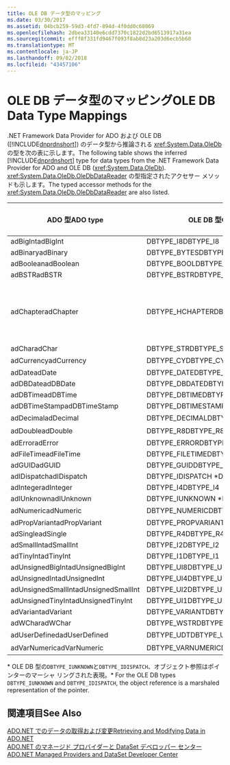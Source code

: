 ```yaml
---
title: OLE DB データ型のマッピング
ms.date: 03/30/2017
ms.assetid: 04bcb259-59d3-4fd7-894d-4f0dd0c68069
ms.openlocfilehash: 2dbea33140e6cdd7370c1822d2bd6513917a31ea
ms.sourcegitcommit: efff8f331fd9467f093f8ab8d23a203d6ecb5b60
ms.translationtype: MT
ms.contentlocale: ja-JP
ms.lasthandoff: 09/02/2018
ms.locfileid: "43457106"
---
```

# <a name="ole-db-data-type-mappings"></a><span data-ttu-id="fcb99-102">OLE DB データ型のマッピング</span><span class="sxs-lookup"><span data-stu-id="fcb99-102">OLE DB Data Type Mappings</span></span>
<span data-ttu-id="fcb99-103">.NET Framework Data Provider for ADO および OLE DB ([!INCLUDE[dnprdnshort](../../../../includes/dnprdnshort-md.md)]) のデータ型から推論される <xref:System.Data.OleDb> の型を次の表に示します。</span><span class="sxs-lookup"><span data-stu-id="fcb99-103">The following table shows the inferred [!INCLUDE[dnprdnshort](../../../../includes/dnprdnshort-md.md)] type for data types from the .NET Framework Data Provider for ADO and OLE DB (<xref:System.Data.OleDb>).</span></span> <span data-ttu-id="fcb99-104"><xref:System.Data.OleDb.OleDbDataReader> の型指定されたアクセサー メソッドも示します。</span><span class="sxs-lookup"><span data-stu-id="fcb99-104">The typed accessor methods for the <xref:System.Data.OleDb.OleDbDataReader> are also listed.</span></span>  
  
|<span data-ttu-id="fcb99-105">ADO 型</span><span class="sxs-lookup"><span data-stu-id="fcb99-105">ADO type</span></span>|<span data-ttu-id="fcb99-106">OLE DB 型</span><span class="sxs-lookup"><span data-stu-id="fcb99-106">OLE DB type</span></span>|[!INCLUDE[dnprdnshort](../../../../includes/dnprdnshort-md.md)]<span data-ttu-id="fcb99-107"> 型</span><span class="sxs-lookup"><span data-stu-id="fcb99-107"> type</span></span>|[!INCLUDE[dnprdnshort](../../../../includes/dnprdnshort-md.md)]<span data-ttu-id="fcb99-108"> の型指定されたアクセサー</span><span class="sxs-lookup"><span data-stu-id="fcb99-108"> typed accessor</span></span>|  
|--------------|-----------------|----------------------------------------------------------------------|--------------------------------------------------------------------------------|  
|<span data-ttu-id="fcb99-109">adBigInt</span><span class="sxs-lookup"><span data-stu-id="fcb99-109">adBigInt</span></span>|<span data-ttu-id="fcb99-110">DBTYPE_I8</span><span class="sxs-lookup"><span data-stu-id="fcb99-110">DBTYPE_I8</span></span>|<span data-ttu-id="fcb99-111">Int64</span><span class="sxs-lookup"><span data-stu-id="fcb99-111">Int64</span></span>|<span data-ttu-id="fcb99-112">GetInt64()</span><span class="sxs-lookup"><span data-stu-id="fcb99-112">GetInt64()</span></span>|  
|<span data-ttu-id="fcb99-113">adBinary</span><span class="sxs-lookup"><span data-stu-id="fcb99-113">adBinary</span></span>|<span data-ttu-id="fcb99-114">DBTYPE_BYTES</span><span class="sxs-lookup"><span data-stu-id="fcb99-114">DBTYPE_BYTES</span></span>|<span data-ttu-id="fcb99-115">Byte[]</span><span class="sxs-lookup"><span data-stu-id="fcb99-115">Byte[]</span></span>|<span data-ttu-id="fcb99-116">GetBytes()</span><span class="sxs-lookup"><span data-stu-id="fcb99-116">GetBytes()</span></span>|  
|<span data-ttu-id="fcb99-117">adBoolean</span><span class="sxs-lookup"><span data-stu-id="fcb99-117">adBoolean</span></span>|<span data-ttu-id="fcb99-118">DBTYPE_BOOL</span><span class="sxs-lookup"><span data-stu-id="fcb99-118">DBTYPE_BOOL</span></span>|<span data-ttu-id="fcb99-119">Boolean</span><span class="sxs-lookup"><span data-stu-id="fcb99-119">Boolean</span></span>|<span data-ttu-id="fcb99-120">GetBoolean()</span><span class="sxs-lookup"><span data-stu-id="fcb99-120">GetBoolean()</span></span>|  
|<span data-ttu-id="fcb99-121">adBSTR</span><span class="sxs-lookup"><span data-stu-id="fcb99-121">adBSTR</span></span>|<span data-ttu-id="fcb99-122">DBTYPE_BSTR</span><span class="sxs-lookup"><span data-stu-id="fcb99-122">DBTYPE_BSTR</span></span>|<span data-ttu-id="fcb99-123">String</span><span class="sxs-lookup"><span data-stu-id="fcb99-123">String</span></span>|<span data-ttu-id="fcb99-124">GetString()</span><span class="sxs-lookup"><span data-stu-id="fcb99-124">GetString()</span></span>|  
|<span data-ttu-id="fcb99-125">adChapter</span><span class="sxs-lookup"><span data-stu-id="fcb99-125">adChapter</span></span>|<span data-ttu-id="fcb99-126">DBTYPE_HCHAPTER</span><span class="sxs-lookup"><span data-stu-id="fcb99-126">DBTYPE_HCHAPTER</span></span>|<span data-ttu-id="fcb99-127">`DataReader` によってサポートされます。</span><span class="sxs-lookup"><span data-stu-id="fcb99-127">Supported through the `DataReader`.</span></span> <span data-ttu-id="fcb99-128">参照してください[DataReader によるデータの取得](../../../../docs/framework/data/adonet/retrieving-data-using-a-datareader.md)します。</span><span class="sxs-lookup"><span data-stu-id="fcb99-128">See [Retrieving Data Using a DataReader](../../../../docs/framework/data/adonet/retrieving-data-using-a-datareader.md).</span></span>|<span data-ttu-id="fcb99-129">GetValue()</span><span class="sxs-lookup"><span data-stu-id="fcb99-129">GetValue()</span></span>|  
|<span data-ttu-id="fcb99-130">adChar</span><span class="sxs-lookup"><span data-stu-id="fcb99-130">adChar</span></span>|<span data-ttu-id="fcb99-131">DBTYPE_STR</span><span class="sxs-lookup"><span data-stu-id="fcb99-131">DBTYPE_STR</span></span>|<span data-ttu-id="fcb99-132">String</span><span class="sxs-lookup"><span data-stu-id="fcb99-132">String</span></span>|<span data-ttu-id="fcb99-133">GetString()</span><span class="sxs-lookup"><span data-stu-id="fcb99-133">GetString()</span></span>|  
|<span data-ttu-id="fcb99-134">adCurrency</span><span class="sxs-lookup"><span data-stu-id="fcb99-134">adCurrency</span></span>|<span data-ttu-id="fcb99-135">DBTYPE_CY</span><span class="sxs-lookup"><span data-stu-id="fcb99-135">DBTYPE_CY</span></span>|<span data-ttu-id="fcb99-136">Decimal (10 進数型)</span><span class="sxs-lookup"><span data-stu-id="fcb99-136">Decimal</span></span>|<span data-ttu-id="fcb99-137">GetDecimal()</span><span class="sxs-lookup"><span data-stu-id="fcb99-137">GetDecimal()</span></span>|  
|<span data-ttu-id="fcb99-138">adDate</span><span class="sxs-lookup"><span data-stu-id="fcb99-138">adDate</span></span>|<span data-ttu-id="fcb99-139">DBTYPE_DATE</span><span class="sxs-lookup"><span data-stu-id="fcb99-139">DBTYPE_DATE</span></span>|<span data-ttu-id="fcb99-140">DateTime</span><span class="sxs-lookup"><span data-stu-id="fcb99-140">DateTime</span></span>|<span data-ttu-id="fcb99-141">GetDateTime()</span><span class="sxs-lookup"><span data-stu-id="fcb99-141">GetDateTime()</span></span>|  
|<span data-ttu-id="fcb99-142">adDBDate</span><span class="sxs-lookup"><span data-stu-id="fcb99-142">adDBDate</span></span>|<span data-ttu-id="fcb99-143">DBTYPE_DBDATE</span><span class="sxs-lookup"><span data-stu-id="fcb99-143">DBTYPE_DBDATE</span></span>|<span data-ttu-id="fcb99-144">DateTime</span><span class="sxs-lookup"><span data-stu-id="fcb99-144">DateTime</span></span>|<span data-ttu-id="fcb99-145">GetDateTime()</span><span class="sxs-lookup"><span data-stu-id="fcb99-145">GetDateTime()</span></span>|  
|<span data-ttu-id="fcb99-146">adDBTime</span><span class="sxs-lookup"><span data-stu-id="fcb99-146">adDBTime</span></span>|<span data-ttu-id="fcb99-147">DBTYPE_DBTIME</span><span class="sxs-lookup"><span data-stu-id="fcb99-147">DBTYPE_DBTIME</span></span>|<span data-ttu-id="fcb99-148">DateTime</span><span class="sxs-lookup"><span data-stu-id="fcb99-148">DateTime</span></span>|<span data-ttu-id="fcb99-149">GetDateTime()</span><span class="sxs-lookup"><span data-stu-id="fcb99-149">GetDateTime()</span></span>|  
|<span data-ttu-id="fcb99-150">adDBTimeStamp</span><span class="sxs-lookup"><span data-stu-id="fcb99-150">adDBTimeStamp</span></span>|<span data-ttu-id="fcb99-151">DBTYPE_DBTIMESTAMP</span><span class="sxs-lookup"><span data-stu-id="fcb99-151">DBTYPE_DBTIMESTAMP</span></span>|<span data-ttu-id="fcb99-152">DateTime</span><span class="sxs-lookup"><span data-stu-id="fcb99-152">DateTime</span></span>|<span data-ttu-id="fcb99-153">GetDateTime()</span><span class="sxs-lookup"><span data-stu-id="fcb99-153">GetDateTime()</span></span>|  
|<span data-ttu-id="fcb99-154">adDecimal</span><span class="sxs-lookup"><span data-stu-id="fcb99-154">adDecimal</span></span>|<span data-ttu-id="fcb99-155">DBTYPE_DECIMAL</span><span class="sxs-lookup"><span data-stu-id="fcb99-155">DBTYPE_DECIMAL</span></span>|<span data-ttu-id="fcb99-156">Decimal (10 進数型)</span><span class="sxs-lookup"><span data-stu-id="fcb99-156">Decimal</span></span>|<span data-ttu-id="fcb99-157">GetDecimal()</span><span class="sxs-lookup"><span data-stu-id="fcb99-157">GetDecimal()</span></span>|  
|<span data-ttu-id="fcb99-158">adDouble</span><span class="sxs-lookup"><span data-stu-id="fcb99-158">adDouble</span></span>|<span data-ttu-id="fcb99-159">DBTYPE_R8</span><span class="sxs-lookup"><span data-stu-id="fcb99-159">DBTYPE_R8</span></span>|<span data-ttu-id="fcb99-160">Double (倍精度浮動小数点型)</span><span class="sxs-lookup"><span data-stu-id="fcb99-160">Double</span></span>|<span data-ttu-id="fcb99-161">GetDouble()</span><span class="sxs-lookup"><span data-stu-id="fcb99-161">GetDouble()</span></span>|  
|<span data-ttu-id="fcb99-162">adError</span><span class="sxs-lookup"><span data-stu-id="fcb99-162">adError</span></span>|<span data-ttu-id="fcb99-163">DBTYPE_ERROR</span><span class="sxs-lookup"><span data-stu-id="fcb99-163">DBTYPE_ERROR</span></span>|<span data-ttu-id="fcb99-164">ExternalException</span><span class="sxs-lookup"><span data-stu-id="fcb99-164">ExternalException</span></span>|<span data-ttu-id="fcb99-165">GetValue()</span><span class="sxs-lookup"><span data-stu-id="fcb99-165">GetValue()</span></span>|  
|<span data-ttu-id="fcb99-166">adFileTime</span><span class="sxs-lookup"><span data-stu-id="fcb99-166">adFileTime</span></span>|<span data-ttu-id="fcb99-167">DBTYPE_FILETIME</span><span class="sxs-lookup"><span data-stu-id="fcb99-167">DBTYPE_FILETIME</span></span>|<span data-ttu-id="fcb99-168">DateTime</span><span class="sxs-lookup"><span data-stu-id="fcb99-168">DateTime</span></span>|<span data-ttu-id="fcb99-169">GetDateTime()</span><span class="sxs-lookup"><span data-stu-id="fcb99-169">GetDateTime()</span></span>|  
|<span data-ttu-id="fcb99-170">adGUID</span><span class="sxs-lookup"><span data-stu-id="fcb99-170">adGUID</span></span>|<span data-ttu-id="fcb99-171">DBTYPE_GUID</span><span class="sxs-lookup"><span data-stu-id="fcb99-171">DBTYPE_GUID</span></span>|<span data-ttu-id="fcb99-172">Guid</span><span class="sxs-lookup"><span data-stu-id="fcb99-172">Guid</span></span>|<span data-ttu-id="fcb99-173">GetGuid()</span><span class="sxs-lookup"><span data-stu-id="fcb99-173">GetGuid()</span></span>|  
|<span data-ttu-id="fcb99-174">adIDispatch</span><span class="sxs-lookup"><span data-stu-id="fcb99-174">adIDispatch</span></span>|<span data-ttu-id="fcb99-175">DBTYPE_IDISPATCH \*</span><span class="sxs-lookup"><span data-stu-id="fcb99-175">DBTYPE_IDISPATCH \*</span></span>|<span data-ttu-id="fcb99-176">Object</span><span class="sxs-lookup"><span data-stu-id="fcb99-176">Object</span></span>|<span data-ttu-id="fcb99-177">GetValue()</span><span class="sxs-lookup"><span data-stu-id="fcb99-177">GetValue()</span></span>|  
|<span data-ttu-id="fcb99-178">adInteger</span><span class="sxs-lookup"><span data-stu-id="fcb99-178">adInteger</span></span>|<span data-ttu-id="fcb99-179">DBTYPE_I4</span><span class="sxs-lookup"><span data-stu-id="fcb99-179">DBTYPE_I4</span></span>|<span data-ttu-id="fcb99-180">Int32</span><span class="sxs-lookup"><span data-stu-id="fcb99-180">Int32</span></span>|<span data-ttu-id="fcb99-181">GetInt32()</span><span class="sxs-lookup"><span data-stu-id="fcb99-181">GetInt32()</span></span>|  
|<span data-ttu-id="fcb99-182">adIUnknown</span><span class="sxs-lookup"><span data-stu-id="fcb99-182">adIUnknown</span></span>|<span data-ttu-id="fcb99-183">DBTYPE_IUNKNOWN \*</span><span class="sxs-lookup"><span data-stu-id="fcb99-183">DBTYPE_IUNKNOWN \*</span></span>|<span data-ttu-id="fcb99-184">Object</span><span class="sxs-lookup"><span data-stu-id="fcb99-184">Object</span></span>|<span data-ttu-id="fcb99-185">GetValue()</span><span class="sxs-lookup"><span data-stu-id="fcb99-185">GetValue()</span></span>|  
|<span data-ttu-id="fcb99-186">adNumeric</span><span class="sxs-lookup"><span data-stu-id="fcb99-186">adNumeric</span></span>|<span data-ttu-id="fcb99-187">DBTYPE_NUMERIC</span><span class="sxs-lookup"><span data-stu-id="fcb99-187">DBTYPE_NUMERIC</span></span>|<span data-ttu-id="fcb99-188">Decimal (10 進数型)</span><span class="sxs-lookup"><span data-stu-id="fcb99-188">Decimal</span></span>|<span data-ttu-id="fcb99-189">GetDecimal()</span><span class="sxs-lookup"><span data-stu-id="fcb99-189">GetDecimal()</span></span>|  
|<span data-ttu-id="fcb99-190">adPropVariant</span><span class="sxs-lookup"><span data-stu-id="fcb99-190">adPropVariant</span></span>|<span data-ttu-id="fcb99-191">DBTYPE_PROPVARIANT</span><span class="sxs-lookup"><span data-stu-id="fcb99-191">DBTYPE_PROPVARIANT</span></span>|<span data-ttu-id="fcb99-192">Object</span><span class="sxs-lookup"><span data-stu-id="fcb99-192">Object</span></span>|<span data-ttu-id="fcb99-193">GetValue()</span><span class="sxs-lookup"><span data-stu-id="fcb99-193">GetValue()</span></span>|  
|<span data-ttu-id="fcb99-194">adSingle</span><span class="sxs-lookup"><span data-stu-id="fcb99-194">adSingle</span></span>|<span data-ttu-id="fcb99-195">DBTYPE_R4</span><span class="sxs-lookup"><span data-stu-id="fcb99-195">DBTYPE_R4</span></span>|<span data-ttu-id="fcb99-196">Single</span><span class="sxs-lookup"><span data-stu-id="fcb99-196">Single</span></span>|<span data-ttu-id="fcb99-197">GetFloat()</span><span class="sxs-lookup"><span data-stu-id="fcb99-197">GetFloat()</span></span>|  
|<span data-ttu-id="fcb99-198">adSmallInt</span><span class="sxs-lookup"><span data-stu-id="fcb99-198">adSmallInt</span></span>|<span data-ttu-id="fcb99-199">DBTYPE_I2</span><span class="sxs-lookup"><span data-stu-id="fcb99-199">DBTYPE_I2</span></span>|<span data-ttu-id="fcb99-200">Int16</span><span class="sxs-lookup"><span data-stu-id="fcb99-200">Int16</span></span>|<span data-ttu-id="fcb99-201">GetInt16()</span><span class="sxs-lookup"><span data-stu-id="fcb99-201">GetInt16()</span></span>|  
|<span data-ttu-id="fcb99-202">adTinyInt</span><span class="sxs-lookup"><span data-stu-id="fcb99-202">adTinyInt</span></span>|<span data-ttu-id="fcb99-203">DBTYPE_I1</span><span class="sxs-lookup"><span data-stu-id="fcb99-203">DBTYPE_I1</span></span>|<span data-ttu-id="fcb99-204">Byte</span><span class="sxs-lookup"><span data-stu-id="fcb99-204">Byte</span></span>|<span data-ttu-id="fcb99-205">GetByte()</span><span class="sxs-lookup"><span data-stu-id="fcb99-205">GetByte()</span></span>|  
|<span data-ttu-id="fcb99-206">adUnsignedBigInt</span><span class="sxs-lookup"><span data-stu-id="fcb99-206">adUnsignedBigInt</span></span>|<span data-ttu-id="fcb99-207">DBTYPE_UI8</span><span class="sxs-lookup"><span data-stu-id="fcb99-207">DBTYPE_UI8</span></span>|<span data-ttu-id="fcb99-208">UInt64</span><span class="sxs-lookup"><span data-stu-id="fcb99-208">UInt64</span></span>|<span data-ttu-id="fcb99-209">GetValue()</span><span class="sxs-lookup"><span data-stu-id="fcb99-209">GetValue()</span></span>|  
|<span data-ttu-id="fcb99-210">adUnsignedInt</span><span class="sxs-lookup"><span data-stu-id="fcb99-210">adUnsignedInt</span></span>|<span data-ttu-id="fcb99-211">DBTYPE_UI4</span><span class="sxs-lookup"><span data-stu-id="fcb99-211">DBTYPE_UI4</span></span>|<span data-ttu-id="fcb99-212">UInt32</span><span class="sxs-lookup"><span data-stu-id="fcb99-212">UInt32</span></span>|<span data-ttu-id="fcb99-213">GetValue()</span><span class="sxs-lookup"><span data-stu-id="fcb99-213">GetValue()</span></span>|  
|<span data-ttu-id="fcb99-214">adUnsignedSmallInt</span><span class="sxs-lookup"><span data-stu-id="fcb99-214">adUnsignedSmallInt</span></span>|<span data-ttu-id="fcb99-215">DBTYPE_UI2</span><span class="sxs-lookup"><span data-stu-id="fcb99-215">DBTYPE_UI2</span></span>|<span data-ttu-id="fcb99-216">UInt16</span><span class="sxs-lookup"><span data-stu-id="fcb99-216">UInt16</span></span>|<span data-ttu-id="fcb99-217">GetValue()</span><span class="sxs-lookup"><span data-stu-id="fcb99-217">GetValue()</span></span>|  
|<span data-ttu-id="fcb99-218">adUnsignedTinyInt</span><span class="sxs-lookup"><span data-stu-id="fcb99-218">adUnsignedTinyInt</span></span>|<span data-ttu-id="fcb99-219">DBTYPE_UI1</span><span class="sxs-lookup"><span data-stu-id="fcb99-219">DBTYPE_UI1</span></span>|<span data-ttu-id="fcb99-220">Byte</span><span class="sxs-lookup"><span data-stu-id="fcb99-220">Byte</span></span>|<span data-ttu-id="fcb99-221">GetByte()</span><span class="sxs-lookup"><span data-stu-id="fcb99-221">GetByte()</span></span>|  
|<span data-ttu-id="fcb99-222">adVariant</span><span class="sxs-lookup"><span data-stu-id="fcb99-222">adVariant</span></span>|<span data-ttu-id="fcb99-223">DBTYPE_VARIANT</span><span class="sxs-lookup"><span data-stu-id="fcb99-223">DBTYPE_VARIANT</span></span>|<span data-ttu-id="fcb99-224">Object</span><span class="sxs-lookup"><span data-stu-id="fcb99-224">Object</span></span>|<span data-ttu-id="fcb99-225">GetValue()</span><span class="sxs-lookup"><span data-stu-id="fcb99-225">GetValue()</span></span>|  
|<span data-ttu-id="fcb99-226">adWChar</span><span class="sxs-lookup"><span data-stu-id="fcb99-226">adWChar</span></span>|<span data-ttu-id="fcb99-227">DBTYPE_WSTR</span><span class="sxs-lookup"><span data-stu-id="fcb99-227">DBTYPE_WSTR</span></span>|<span data-ttu-id="fcb99-228">String</span><span class="sxs-lookup"><span data-stu-id="fcb99-228">String</span></span>|<span data-ttu-id="fcb99-229">GetString()</span><span class="sxs-lookup"><span data-stu-id="fcb99-229">GetString()</span></span>|  
|<span data-ttu-id="fcb99-230">adUserDefined</span><span class="sxs-lookup"><span data-stu-id="fcb99-230">adUserDefined</span></span>|<span data-ttu-id="fcb99-231">DBTYPE_UDT</span><span class="sxs-lookup"><span data-stu-id="fcb99-231">DBTYPE_UDT</span></span>|<span data-ttu-id="fcb99-232">サポート外</span><span class="sxs-lookup"><span data-stu-id="fcb99-232">not supported</span></span>||  
|<span data-ttu-id="fcb99-233">adVarNumeric</span><span class="sxs-lookup"><span data-stu-id="fcb99-233">adVarNumeric</span></span>|<span data-ttu-id="fcb99-234">DBTYPE_VARNUMERIC</span><span class="sxs-lookup"><span data-stu-id="fcb99-234">DBTYPE_VARNUMERIC</span></span>|<span data-ttu-id="fcb99-235">サポート外</span><span class="sxs-lookup"><span data-stu-id="fcb99-235">not supported</span></span>||  
  
 <span data-ttu-id="fcb99-236">\* OLE DB 型の`DBTYPE_IUNKNOWN`と`DBTYPE_IDISPATCH`、オブジェクト参照はポインターのマーシャ リングされた表現。</span><span class="sxs-lookup"><span data-stu-id="fcb99-236">\* For the OLE DB types `DBTYPE_IUNKNOWN` and `DBTYPE_IDISPATCH`, the object reference is a marshaled representation of the pointer.</span></span>  
  
## <a name="see-also"></a><span data-ttu-id="fcb99-237">関連項目</span><span class="sxs-lookup"><span data-stu-id="fcb99-237">See Also</span></span>  
 [<span data-ttu-id="fcb99-238">ADO.NET でのデータの取得および変更</span><span class="sxs-lookup"><span data-stu-id="fcb99-238">Retrieving and Modifying Data in ADO.NET</span></span>](../../../../docs/framework/data/adonet/retrieving-and-modifying-data.md)  
 [<span data-ttu-id="fcb99-239">ADO.NET のマネージド プロバイダーと DataSet デベロッパー センター</span><span class="sxs-lookup"><span data-stu-id="fcb99-239">ADO.NET Managed Providers and DataSet Developer Center</span></span>](https://go.microsoft.com/fwlink/?LinkId=217917)
